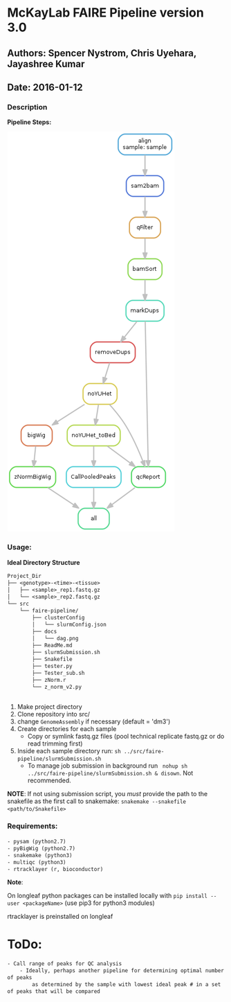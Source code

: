 # McKayLab FAIRE Pipeline version 3.0
## Authors: Spencer Nystrom, Chris Uyehara, Jayashree Kumar
## Date: 2016-01-12

### Description
**Pipeline Steps:**

![](docs/dag.png)


### Usage:
**Ideal Directory Structure**
```{bash}
Project_Dir
├── <genotype>-<time>-<tissue> 
│   ├── <sample>_rep1.fastq.gz
│   └── <sample>_rep2.fastq.gz
└── src
    └──	faire-pipeline/
		├── clusterConfig
		│   └── slurmConfig.json
		├── docs
		│   └── dag.png
		├── ReadMe.md
		├── slurmSubmission.sh
		├── Snakefile
		├── tester.py
		├── Tester_sub.sh
		├── zNorm.r
		└── z_norm_v2.py
  
```

1. Make project directory
1. Clone repository into src/
1. change `GenomeAssembly` if necessary (default = 'dm3')
1. Create directories for each sample
	* Copy or symlink fastq.gz files (pool technical replicate fastq.gz or do read trimming first)
1. Inside each sample directory run: ` sh ../src/faire-pipeline/slurmSubmission.sh ` 
	- To manage job submission in background run ` nohup sh ../src/faire-pipeline/slurmSubmission.sh & disown`. Not recommended.

**NOTE**: If not using submission script, you *must* provide the path to the snakefile as the first call to snakemake:
`snakemake --snakefile <path/to/Snakefile>`

### Requirements:
	- pysam (python2.7)
	- pyBigWig (python2.7)
	- snakemake (python3)
	- multiqc (python3)
	- rtracklayer (r, bioconductor)	
**Note**: 

On longleaf python packages can be installed locally with ` pip install --user <packageName> ` (use pip3 for python3 modules)

rtracklayer is preinstalled on longleaf


# ToDo:
	- Call range of peaks for QC analysis
		- Ideally, perhaps another pipeline for determining optimal number of peaks
			as determined by the sample with lowest ideal peak # in a set of peaks that will be compared
